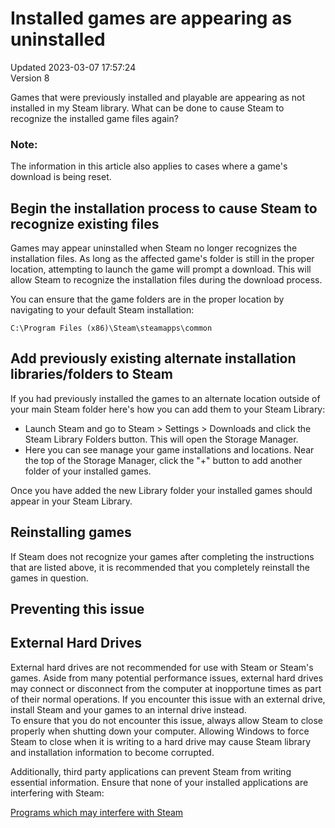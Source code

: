 # Installed games are appearing as uninstalled
Updated 2023-03-07 17:57:24  
Version 8  

Games that were previously installed and playable are appearing as not installed in my Steam library. What can be done to cause Steam to recognize the installed game files again?  
  
  ### Note:
The information in this article also applies to cases where a game's download is being reset.  
  
## Begin the installation process to cause Steam to recognize existing files
Games may appear uninstalled when Steam no longer recognizes the installation files. As long as the affected game's folder is still in the proper location, attempting to launch the game will prompt a download. This will allow Steam to recognize the installation files during the download process.  
  
You can ensure that the game folders are in the proper location by navigating to your default Steam installation:  
  
`C:\Program Files (x86)\Steam\steamapps\common`  
  
##   
## Add previously existing alternate installation libraries/folders to Steam
If you had previously installed the games to an alternate location outside of your main Steam folder here's how you can add them to your Steam Library:  
  
* Launch Steam and go to Steam > Settings > Downloads and click the Steam Library Folders button. This will open the Storage Manager.
* Here you can see manage your game installations and locations. Near the top of the Storage Manager, click the "+" button to add another folder of your installed games.
  
Once you have added the new Library folder your installed games should appear in your Steam Library.  
  
## Reinstalling games
If Steam does not recognize your games after completing the instructions that are listed above, it is recommended that you completely reinstall the games in question.  
  
  
## Preventing this issue
  ## External Hard Drives
External hard drives are not recommended for use with Steam or Steam's games. Aside from many potential performance issues, external hard drives may connect or disconnect from the computer at inopportune times as part of their normal operations. If you encounter this issue with an external drive, install Steam and your games to an internal drive instead.  
To ensure that you do not encounter this issue, always allow Steam to close properly when shutting down your computer. Allowing Windows to force Steam to close when it is writing to a hard drive may cause Steam library and installation information to become corrupted.  
  
Additionally, third party applications can prevent Steam from writing essential information. Ensure that none of your installed applications are interfering with Steam:  
  
[Programs which may interfere with Steam](https://help.steampowered.com/en/faqs/view/1F39-DCB4-FF28-5748)